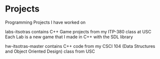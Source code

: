 # Projects
Programming Projects I have worked on

labs-itsotras contains C++ Game projects from my ITP-380 class at USC
Each Lab is a new game that I made in C++ with the SDL library

hw-itsotras-master contains C++ code from my CSCI 104 (Data Structures and Object Oriented Design) class from USC

